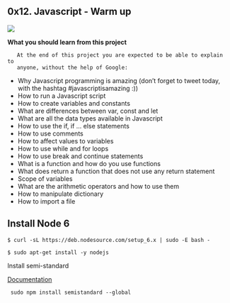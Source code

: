 ## 0x12. Javascript - Warm up

![](https://s3.amazonaws.com/intranet-projects-files/notreblohschool-higher-level_programming+/303/Javascript-535.png.jpeg)

**What you should learn from this project**

       At the end of this project you are expected to be able to explain to
       anyone, without the help of Google:

* Why Javascript programming is amazing (don’t forget to tweet today, with
  the hashtag #javascriptisamazing :))
* How to run a Javascript script
* How to create variables and constants
* What are differences between var, const and let
* What are all the data types available in Javascript
* How to use the if, if ... else statements
* How to use comments
* How to affect values to variables
* How to use while and for loops
* How to use break and continue statements
* What is a function and how do you use functions
* What does return a function that does not use any return statement
* Scope of variables
* What are the arithmetic operators and how to use them
* How to manipulate dictionary
* How to import a file

## Install Node 6

`$ curl -sL https://deb.nodesource.com/setup_6.x | sudo -E bash -`

`$ sudo apt-get install -y nodejs`

Install semi-standard

<a href="https://github.com/Flet/semistandard" target="_blank">Documentation</a>

` sudo npm install semistandard --global`
